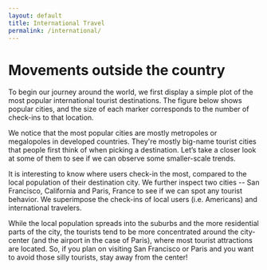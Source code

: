 ```yaml
---
layout: default
title: International Travel
permalink: /international/
---
```


# Movements outside the country

To begin our journey around the world, we first display a simple plot of the most popular international tourist destinations. The figure below shows popular cities, and the size of each marker corresponds to the number of check-ins to that location. 

<!-- Plot -->

We notice that the most popular cities are mostly metropoles or megalopoles in developed countries. They're mostly big-name tourist cities that people first think of when picking a destination. Let’s take a closer look at some of them to see if we can observe some smaller-scale trends. 

It is interesting to know where users check-in the most, compared to the local population of their destination city. We further inspect two cities -- San Francisco, California and Paris, France to see if we can spot any tourist behavior. We superimpose the check-ins of local users (i.e. Americans) and international travelers. 

<!-- Plot -->

While the local population spreads into the suburbs and the more residential parts of the city, the tourists tend to be more concentrated around the city-center (and the airport in the case of Paris), where most tourist attractions are located. So, if you plan on visiting San Francisco or Paris and you want to avoid those silly tourists, stay away from the center! 